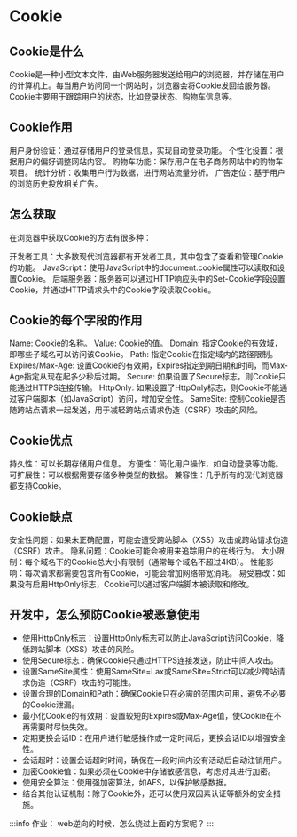 # Cookie

## Cookie是什么
Cookie是一种小型文本文件，由Web服务器发送给用户的浏览器，并存储在用户的计算机上。每当用户访问同一个网站时，浏览器会将Cookie发回给服务器。Cookie主要用于跟踪用户的状态，比如登录状态、购物车信息等。
## Cookie作用
用户身份验证：通过存储用户的登录信息，实现自动登录功能。
个性化设置：根据用户的偏好调整网站内容。
购物车功能：保存用户在电子商务网站中的购物车项目。
统计分析：收集用户行为数据，进行网站流量分析。
广告定位：基于用户的浏览历史投放相关广告。
## 怎么获取
在浏览器中获取Cookie的方法有很多种：

开发者工具：大多数现代浏览器都有开发者工具，其中包含了查看和管理Cookie的功能。
JavaScript：使用JavaScript中的document.cookie属性可以读取和设置Cookie。
后端服务器：服务器可以通过HTTP响应头中的Set-Cookie字段设置Cookie，并通过HTTP请求头中的Cookie字段读取Cookie。
## Cookie的每个字段的作用
Name: Cookie的名称。
Value: Cookie的值。
Domain: 指定Cookie的有效域，即哪些子域名可以访问该Cookie。
Path: 指定Cookie在指定域内的路径限制。
Expires/Max-Age: 设置Cookie的有效期，Expires指定到期日期和时间，而Max-Age指定从现在起多少秒后过期。
Secure: 如果设置了Secure标志，则Cookie只能通过HTTPS连接传输。
HttpOnly: 如果设置了HttpOnly标志，则Cookie不能通过客户端脚本（如JavaScript）访问，增加安全性。
SameSite: 控制Cookie是否随跨站点请求一起发送，用于减轻跨站点请求伪造（CSRF）攻击的风险。
## Cookie优点
持久性：可以长期存储用户信息。
方便性：简化用户操作，如自动登录等功能。
可扩展性：可以根据需要存储多种类型的数据。
兼容性：几乎所有的现代浏览器都支持Cookie。
## Cookie缺点
安全性问题：如果未正确配置，可能会遭受跨站脚本（XSS）攻击或跨站请求伪造（CSRF）攻击。
隐私问题：Cookie可能会被用来追踪用户的在线行为。
大小限制：每个域名下的Cookie总大小有限制（通常每个域名不超过4KB）。
性能影响：每次请求都需要包含所有Cookie，可能会增加网络带宽消耗。
易受篡改：如果没有启用HttpOnly标志，Cookie可以通过客户端脚本被读取和修改。


## 开发中，怎么预防Cookie被恶意使用

- 使用HttpOnly标志：设置HttpOnly标志可以防止JavaScript访问Cookie，降低跨站脚本（XSS）攻击的风险。
- 使用Secure标志：确保Cookie只通过HTTPS连接发送，防止中间人攻击。
- 设置SameSite属性：使用SameSite=Lax或SameSite=Strict可以减少跨站请求伪造（CSRF）攻击的可能性。
- 设置合理的Domain和Path：确保Cookie只在必需的范围内可用，避免不必要的Cookie泄漏。
- 最小化Cookie的有效期：设置较短的Expires或Max-Age值，使Cookie在不再需要时尽快失效。
- 定期更换会话ID：在用户进行敏感操作或一定时间后，更换会话ID以增强安全性。
- 会话超时：设置会话超时时间，确保在一段时间内没有活动后自动注销用户。
- 加密Cookie值：如果必须在Cookie中存储敏感信息，考虑对其进行加密。
- 使用安全算法：使用强加密算法，如AES，以保护敏感数据。
- 结合其他认证机制：除了Cookie外，还可以使用双因素认证等额外的安全措施。


:::info
作业：
web逆向的时候，怎么绕过上面的方案呢？
:::


